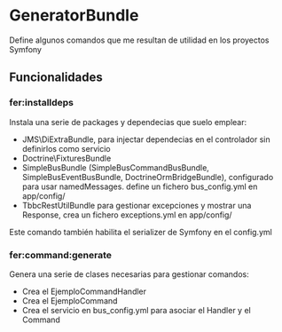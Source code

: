 # GeneratorBundle
Define algunos comandos que me resultan de utilidad en los proyectos Symfony

## Funcionalidades

### fer:installdeps

Instala una serie de packages y dependecias que suelo emplear:

- JMS\DiExtraBundle, para injectar dependecias en el controlador sin definirlos como servicio
- Doctrine\FixturesBundle
- SimpleBusBundle  (SimpleBusCommandBusBundle, SimpleBusEventBusBundle, DoctrineOrmBridgeBundle), configurado para usar namedMessages.
define un fichero bus_config.yml en app/config/
- TbbcRestUtilBundle para gestionar excepciones y mostrar una Response, crea un fichero exceptions.yml en app/config/

Este comando también habilita el serializer de Symfony en el config.yml

### fer:command:generate

Genera una serie de clases necesarias para gestionar comandos:

- Crea el EjemploCommandHandler
- Crea el EjemploCommand
- Crea el servicio en bus_config.yml para asociar el Handler y el Command
